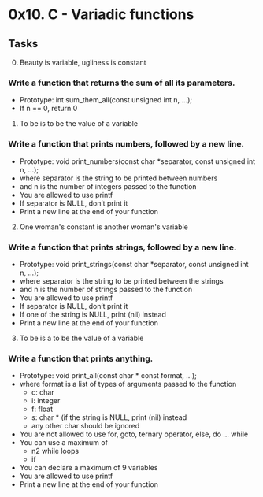 # 0x10. C - Variadic functions

## Tasks
0. Beauty is variable, ugliness is constant
### Write a function that returns the sum of all its parameters.
* Prototype: int sum_them_all(const unsigned int n, ...);
* If n == 0, return 0

1. To be is to be the value of a variable
### Write a function that prints numbers, followed by a new line.
* Prototype: void print_numbers(const char *separator, const unsigned int n, ...);
* where separator is the string to be printed between numbers
* and n is the number of integers passed to the function
* You are allowed to use printf
* If separator is NULL, don’t print it
* Print a new line at the end of your function

2. One woman's constant is another woman's variable
### Write a function that prints strings, followed by a new line.
* Prototype: void print_strings(const char *separator, const unsigned int n, ...);
* where separator is the string to be printed between the strings
* and n is the number of strings passed to the function
* You are allowed to use printf
* If separator is NULL, don’t print it
* If one of the string is NULL, print (nil) instead
* Print a new line at the end of your function

3. To be is a to be the value of a variable
### Write a function that prints anything.
* Prototype: void print_all(const char * const format, ...);
* where format is a list of types of arguments passed to the function
	* c: char
	* i: integer
	* f: float
	* s: char * (if the string is NULL, print (nil) instead
	* any other char should be ignored
* You are not allowed to use for, goto, ternary operator, else, do ... while
* You can use a maximum of
	* n2 while loops
	*  if
* You can declare a maximum of 9 variables
* You are allowed to use printf
* Print a new line at the end of your function
